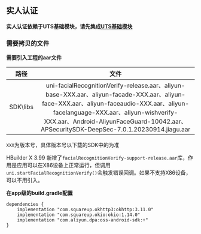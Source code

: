 ## 实人认证

**实人认证依赖于UTS基础模块，请先集成[UTS基础模块](/AppDocs/usemodule/androidModuleConfig/uts.md)**

### 需要拷贝的文件

**需要引入工程的aar文件**

|路径|文件|
| :-------: | :-------: |
| SDK\libs | uni-facialRecognitionVerify-release.aar、aliyun-base-XXX.aar、aliyun-facade-XXX.aar、aliyun-face-XXX.aar、aliyun-faceaudio-XXX.aar、aliyun-facelanguage-XXX.aar、aliyun-wishverify-XXX.aar、Android-AliyunFaceGuard-10042.aar、APSecuritySDK-DeepSec-7.0.1.20230914.jiagu.aar|

`XXX`为版本号，具体版本号以下载的SDK中的为准

HBuilder X 3.99 新增了`facialRecognitionVerify-support-release.aar`库，作用是应用可以在X86设备上正常运行，但调用`uni.startFacialRecognitionVerify()`会触发错误回调。如果不支持X86设备，可以不用引入。

**在app级的build.gradle配置**

```
dependencies {
    implementation "com.squareup.okhttp3:okhttp:3.11.0"
    implementation "com.squareup.okio:okio:1.14.0"
    implementation "com.aliyun.dpa:oss-android-sdk:+"
}
```